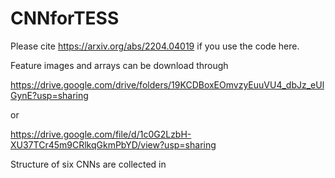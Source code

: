 # CNNforTESS
Please cite https://arxiv.org/abs/2204.04019 if you use the code here.

Feature images and arrays can be download through 

https://drive.google.com/drive/folders/19KCDBoxEOmvzyEuuVU4_dbJz_eUlGynE?usp=sharing

or

https://drive.google.com/file/d/1c0G2LzbH-XU37TCr45m9CRlkqGkmPbYD/view?usp=sharing


Structure of six CNNs are collected in 
